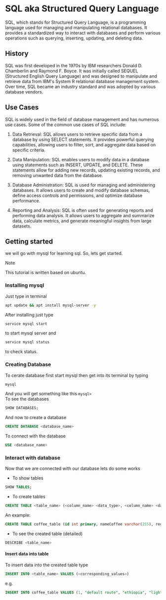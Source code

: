# SQL aka Structured Query Language

SQL, which stands for Structured Query Language, is a programming language used for managing and manipulating relational databases. It provides a standardized way to interact with databases and perform various operations such as querying, inserting, updating, and deleting data.

## History

SQL was first developed in the 1970s by IBM researchers Donald D. Chamberlin and Raymond F. Boyce. It was initially called SEQUEL (Structured English Query Language) and was designed to manipulate and retrieve data from IBM's System R relational database management system. Over time, SQL became an industry standard and was adopted by various database vendors.

## Use Cases

SQL is widely used in the field of database management and has numerous use cases. Some of the common use cases of SQL include:

1. Data Retrieval: SQL allows users to retrieve specific data from a database by using SELECT statements. It provides powerful querying capabilities, allowing users to filter, sort, and aggregate data based on specific criteria.

2. Data Manipulation: SQL enables users to modify data in a database using statements such as INSERT, UPDATE, and DELETE. These statements allow for adding new records, updating existing records, and removing unwanted data from the database.

3. Database Administration: SQL is used for managing and administering databases. It allows users to create and modify database schemas, define access controls and permissions, and optimize database performance.

4. Reporting and Analysis: SQL is often used for generating reports and performing data analysis. It allows users to aggregate and summarize data, calculate metrics, and generate meaningful insights from large datasets.

## Getting started

we will go with mysql for learning sql. So, lets get started.

> [!NOTE]
> This tutorial is written based on ubuntu.

### Installing mysql

Just type in terminal

```sh
apt update && apt install mysql-server -y
```

After installing just type

```sh
service mysql start
```

to start mysql server and

```sh
service mysql status
```

to check status.

### Creating Database

To cerate database first start mysql then get into its terminal by typing

```sh
mysql
```

And you will get something like this `mysql>`
<br>
To see the databases

```sql
SHOW DATABASES;
```

And now to create a database

```sql
CREATE DATABASE <database_name>
```

To connect with the database

```sql
USE <database_name>
```

### Interact with database
Now that we are connected with our database lets do some works
- To show tables
```sql
SHOW TABLES;
```
- To create tables
```sql
CREATE TABLE <table_name> (<column_name> <data_type>, <column_name> <data_type>, ..., ..., ...);
```
An example:
```sql
CREATE TABLE coffee_table (id int primary, nameCoffee varchar(255), region varchar(255), roast varchar(255));
```
- To see the created table (detailed)
```sql
DESCRIBE <table_name>
```
#### Insert data into table
To insert data into the created table type
```sql
INSERT INTO <table_name> VALUES (<corresponding_values>)
```
e.g.
```sql
INSERT INTO coffee_table VALUES (1, "default route", "ethiopia", "light");
```